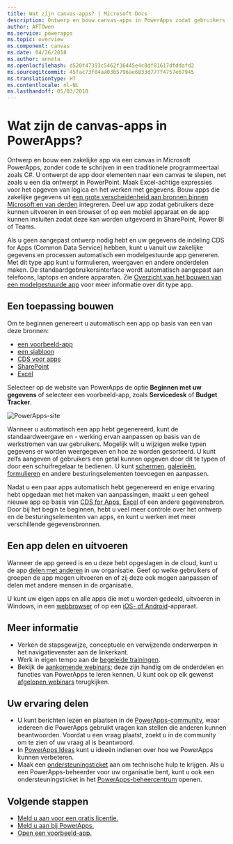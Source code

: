 ```yaml
---
title: Wat zijn canvas-apps? | Microsoft Docs
description: Ontwerp en bouw canvas-apps in PowerApps zodat gebruikers kernbedrijfsgegevens kunnen beheren in een browser of op hun mobiele apparaten
author: AFTOwen
ms.service: powerapps
ms.topic: overview
ms.component: canvas
ms.date: 04/26/2018
ms.author: anneta
ms.openlocfilehash: d520f47393c5462f36445e4c8df81617dfddafd2
ms.sourcegitcommit: 45fac73f04aa03b5796ae6833d777f4757e67945
ms.translationtype: HT
ms.contentlocale: nl-NL
ms.lasthandoff: 05/03/2018
---
```

# <a name="what-are-canvas-apps-in-powerapps"></a>Wat zijn de canvas-apps in PowerApps?
Ontwerp en bouw een zakelijke app via een canvas in Microsoft PowerApps, zonder code te schrijven in een traditionele programmeertaal zoals C#. U ontwerpt de app door elementen naar een canvas te slepen, net zoals u een dia ontwerpt in PowerPoint. Maak Excel-achtige expressies voor het opgeven van logica en het werken met gegevens. Bouw apps die zakelijke gegevens uit [een grote verscheidenheid aan bronnen binnen Microsoft en van derden](connections-list.md) integreren. Deel uw app zodat gebruikers deze kunnen uitvoeren in een browser of op een mobiel apparaat en de app kunnen insluiten zodat deze kan worden uitgevoerd in SharePoint, Power BI of Teams.

Als u geen aangepast ontwerp nodig hebt en uw gegevens de indeling CDS for Apps (Common Data Service) hebben, kunt u vanuit uw zakelijke gegevens en processen automatisch een modelgestuurde app genereren. Met dit type app kunt u formulieren, weergaven en andere onderdelen maken. De standaardgebruikersinterface wordt automatisch aangepast aan telefoons, laptops en andere apparaten. Zie [Overzicht van het bouwen van een modelgestuurde app](../model-driven-apps/model-driven-app-overview.md) voor meer informatie over dit type app.

## <a name="build-an-app"></a>Een toepassing bouwen
Om te beginnen genereert u automatisch een app op basis van een van deze bronnen:
- [een voorbeeld-app](open-and-run-a-sample-app.md)
- [een sjabloon](get-started-test-drive.md)
- [CDS voor apps](data-platform-create-app.md)
- [SharePoint](app-from-sharepoint.md)
- [Excel](get-started-create-from-data.md)

Selecteer op de website van PowerApps de optie **Beginnen met uw gegevens** of selecteer een voorbeeld-app, zoals **Servicedesk** of **Budget Tracker**.

![PowerApps-site](./media/getting-started/sample-apps.png)

Wanneer u automatisch een app hebt gegenereerd, kunt de standaardweergave en - werking ervan aanpassen op basis van de werkstromen van uw gebruikers. Mogelijk wilt u wijzigen welke typen gegevens er worden weergegeven en hoe ze worden gesorteerd. U kunt zelfs aangeven of gebruikers een getal kunnen opgeven door dit te typen of door een schuifregelaar te bedienen. U kunt [schermen](add-screen-context-variables.md), [galerieën](customize-layout-sharepoint.md), [formulieren](customize-forms-sharepoint.md) en andere besturingselementen toevoegen en aanpassen.

Nadat u een paar apps automatisch hebt gegenereerd en enige ervaring hebt opgedaan met het maken van aanpassingen, maakt u een geheel nieuwe app op basis van [CDS for Apps](data-platform-create-app-scratch.md), [Excel](get-started-create-from-blank.md) of een andere gegevensbron. Door bij het begin te beginnen, hebt u veel meer controle over het ontwerp en de besturingselementen van apps, en kunt u werken met meer verschillende gegevensbronnen.

## <a name="share-and-run-an-app"></a>Een app delen en uitvoeren
Wanneer de app gereed is en u deze hebt opgeslagen in de cloud, kunt u de app [delen met anderen](share-app.md) in uw organisatie. Geef op welke gebruikers of groepen de app mogen uitvoeren en of zij deze ook mogen aanpassen of delen met andere mensen in de organisatie.

U kunt uw eigen apps en alle apps die met u worden gedeeld, uitvoeren in Windows, in een [webbrowser](../../user/run-app-browser.md) of op een [iOS- of Android](../../user/run-app-client.md)-apparaat.

## <a name="learn-more"></a>Meer informatie
* Verken de stapsgewijze, conceptuele en verwijzende onderwerpen in het navigatievenster aan de linkerkant.
* Werk in eigen tempo aan de [begeleide trainingen](https://docs.microsoft.com/powerapps/guided-learning/).
* Bekijk de [aankomende webinars](webinars-listing.md#upcoming-webinars); deze zijn handig om de onderdelen en functies van PowerApps te leren kennen. U kunt ook op elk gewenst [afgelopen webinars](webinars-listing.md#past-webinars) terugkijken.

## <a name="share-your-experience"></a>Uw ervaring delen
* U kunt berichten lezen en plaatsen in de [PowerApps-community](https://aka.ms/powerapps-community), waar iedereen die PowerApps gebruikt vragen kan stellen die anderen kunnen beantwoorden. Voordat u een vraag plaatst, zoekt u in de community om te zien of uw vraag al is beantwoord.
* In [PowerApps Ideas](https://powerusers.microsoft.com/t5/PowerApps-Ideas/idb-p/PowerAppsIdeas) kunt u ideeën indienen over hoe we PowerApps kunnen verbeteren.
* Maak een [ondersteuningsticket](https://powerapps.microsoft.com/support/pro/) aan om technische hulp te krijgen. Als u een PowerApps-beheerder voor uw organisatie bent, kunt u ook een ondersteuningsticket in het [PowerApps-beheercentrum](https://portal.office.com/Support/Support.aspx) openen.

## <a name="next-steps"></a>Volgende stappen
- [Meld u aan voor een gratis licentie.](../signup-for-powerapps.md)
- [Meld u aan bij PowerApps.](https://web.powerapps.com)
- [Open een voorbeeld-app.](open-and-run-a-sample-app.md)